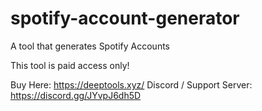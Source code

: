 # spotify-account-generator
A tool that generates Spotify Accounts


This tool is paid access only!

Buy Here: https://deeptools.xyz/
Discord / Support Server: https://discord.gg/JYvpJ6dh5D

